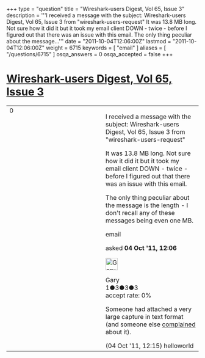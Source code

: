 +++
type = "question"
title = "Wireshark-users Digest, Vol 65, Issue 3"
description = '''I received a message with the subject: Wireshark-users Digest, Vol 65, Issue 3 from &quot;wireshark-users-request&quot; It was 13.8 MB long. Not sure how it did it but it took my email client DOWN - twice - before I figured out that there was an issue with this email. The only thing peculiar about the message...'''
date = "2011-10-04T12:06:00Z"
lastmod = "2011-10-04T12:06:00Z"
weight = 6715
keywords = [ "email" ]
aliases = [ "/questions/6715" ]
osqa_answers = 0
osqa_accepted = false
+++

<div class="headNormal">

# [Wireshark-users Digest, Vol 65, Issue 3](/questions/6715/wireshark-users-digest-vol-65-issue-3)

</div>

<div id="main-body">

<div id="askform">

<table id="question-table" style="width:100%;"><colgroup><col style="width: 50%" /><col style="width: 50%" /></colgroup><tbody><tr class="odd"><td style="width: 30px; vertical-align: top"><div class="vote-buttons"><div id="post-6715-score" class="post-score" title="current number of votes">0</div><div id="favorite-count" class="favorite-count"></div></div></td><td><div id="item-right"><div class="question-body"><p>I received a message with the subject: Wireshark-users Digest, Vol 65, Issue 3 from "wireshark-users-request"</p><p>It was 13.8 MB long. Not sure how it did it but it took my email client DOWN - twice - before I figured out that there was an issue with this email.</p><p>The only thing peculiar about the message is the length - I don't recall any of these messages being even one MB.</p></div><div id="question-tags" class="tags-container tags">email</div><div id="question-controls" class="post-controls"></div><div class="post-update-info-container"><div class="post-update-info post-update-info-user"><p>asked <strong>04 Oct '11, 12:06</strong></p><img src="https://secure.gravatar.com/avatar/2b54913de7bfd696b930bdc190d8ae90?s=32&amp;d=identicon&amp;r=g" class="gravatar" width="32" height="32" alt="Gary&#39;s gravatar image" /><p>Gary<br />
<span class="score" title="1 reputation points">1</span><span title="3 badges"><span class="badge1">●</span><span class="badgecount">3</span></span><span title="3 badges"><span class="silver">●</span><span class="badgecount">3</span></span><span title="3 badges"><span class="bronze">●</span><span class="badgecount">3</span></span><br />
<span class="accept_rate" title="Rate of the user&#39;s accepted answers">accept rate:</span> <span title="Gary has no accepted answers">0%</span></p></div></div><div id="comments-container-6715" class="comments-container"><span id="6716"></span><div id="comment-6716" class="comment"><div id="post-6716-score" class="comment-score"></div><div class="comment-text"><p>Someone had attached a very large capture in text format (and someone else <a href="http://www.wireshark.org/lists/wireshark-users/201110/msg00008.html">complained</a> about it).</p></div><div id="comment-6716-info" class="comment-info"><span class="comment-age">(04 Oct '11, 12:15)</span> helloworld</div></div></div><div id="comment-tools-6715" class="comment-tools"></div><div class="clear"></div><div id="comment-6715-form-container" class="comment-form-container"></div><div class="clear"></div></div></td></tr></tbody></table>

</div>

</div>

